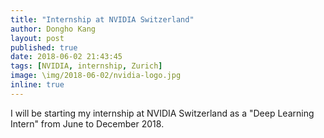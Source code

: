 ```yaml
---
title: "Internship at NVIDIA Switzerland"
author: Dongho Kang
layout: post
published: true
date: 2018-06-02 21:43:45
tags: [NVIDIA, internship, Zurich]
image: \img/2018-06-02/nvidia-logo.jpg
inline: true
---
```

I will be starting my internship at NVIDIA Switzerland as a "Deep Learning Intern" from June to December 2018.
